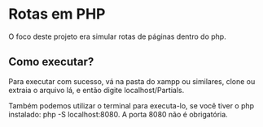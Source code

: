 <h1>Rotas em PHP</h1>
<p>O foco deste projeto era simular rotas de páginas dentro do php.</p>
<h2>Como executar?</h2>
<p>Para executar com sucesso, vá na pasta do xampp ou similares, clone ou extraia o arquivo lá, e então digite localhost/Partials.</p>
<p>Também podemos utilizar o terminal para executa-lo, se você tiver o php instalado: php -S localhost:8080. A porta 8080 não é obrigatória.</p>
